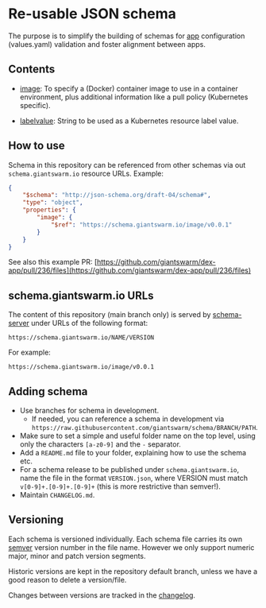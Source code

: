 # Re-usable JSON schema

The purpose is to simplify the building of schemas for [app](https://docs.giantswarm.io/developer-platform/app-platform/) configuration (values.yaml) validation and foster alignment between apps.

## Contents

- [image](image/): To specify a (Docker) container image to use in a container environment, plus additional information like a pull policy (Kubernetes specific).

- [labelvalue](labelvalue/): String to be used as a Kubernetes resource label value.

## How to use

Schema in this repository can be referenced from other schemas via out `schema.giantswarm.io` resource URLs. Example:

```json
{
    "$schema": "http://json-schema.org/draft-04/schema#",
    "type": "object",
    "properties": {
        "image": {
            "$ref": "https://schema.giantswarm.io/image/v0.0.1"
        }
    }
}
```

See also this example PR: [https://github.com/giantswarm/dex-app/pull/236/files](https://github.com/giantswarm/dex-app/pull/236/files)

## schema.giantswarm.io URLs

The content of this repository (main branch only) is served by [schema-server](https://github.com/giantswarm/schema-server) under URLs of the following format:

    https://schema.giantswarm.io/NAME/VERSION

For example:

    https://schema.giantswarm.io/image/v0.0.1

## Adding schema

- Use branches for schema in development.
  - If needed, you can reference a schema in development via `https://raw.githubusercontent.com/giantswarm/schema/BRANCH/PATH`.
- Make sure to set a simple and useful folder name on the top level, using only the characters `[a-z0-9]` and the `-` separator.
- Add a `README.md` file to your folder, explaining how to use the schema etc.
- For a schema release to be published under `schema.giantswarm.io`, name the file in the format `VERSION.json`, where VERSION must match `v[0-9]+.[0-9]+.[0-9]+` (this is more restrictive than semver!).
- Maintain `CHANGELOG.md`.

## Versioning

Each schema is versioned individually. Each schema file carries its own [semver](https://semver.org/spec/v2.0.0.html) version number in the file name. However we only support numeric major, minor and patch version segments.

Historic versions are kept in the repository default branch, unless we have a good reason to delete a version/file.

Changes between versions are tracked in the [changelog](CHANGELOG.md).

